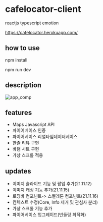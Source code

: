 # cafelocator-client
reactjs typescript emotion

https://cafelocator.herokuapp.com/

## how to use
npm install

npm run dev

## description
![app_comp](https://user-images.githubusercontent.com/39756786/154645691-bce6c80c-0462-4d83-8273-5a4cda54f634.gif)


## features
- Maps Javascript API
- 파이어베이스 인증
- 파이어베이스 리얼타임데이터베이스
- 한줄 리뷰 구현
- 바텀 시트 구현
- 가상 스크롤 적용

## updates
- 이미지 슬라이드 기능 및 팝업 추가(21.11.12)
- 이미지 캐싱 기능 추가(21.11.15)
- 로딩바 컴포넌트-> 스켈레톤 컴포넌트(21.11.16)
- 컨텍스트 수정(Core, Info 제거 및 관심사 분리)
- 가상 스크롤 기능 추가
- 파이어베이스 업그레이드(번들링 최적화)
